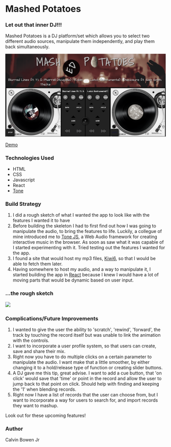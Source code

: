 # Mashed Potatoes
### Let out that inner DJ!!!
Mashed Potatoes is a DJ platform/set which allows you to select two different audio sources, manipulate them independently, and play them back simultaneously. 

<img src="assets/images/mashed_potatoes.png">

[Demo](https://mashed-potatoes.herokuapp.com/)

<!-- ### Installation
In order to use the app you'll need to have this chrome extension [CORS](https://chrome.google.com/webstore/detail/allow-control-allow-origi/nlfbmbojpeacfghkpbjhddihlkkiljbi?hl=en) installed.
Once installed, Rock the crowd!!! [Launch App](https://mashed-potatoes.herokuapp.com/) -->

### Technologies Used
- HTML
- CSS
- Javascript
- React
- [Tone](https://github.com/Tonejs/Tone.js/)


### Build Strategy
1. I did a rough sketch of what I wanted the app to look like with the features I wanted it to have 
2. Before building the skeleton I had to first find out how I was going to manipulate the audio, to bring the features to life. Luckily, a collegue of mine introduced me to [Tone JS](https://github.com/Tonejs/Tone.js/), a Web Audio framework for creating interactive music in the browser. As soon as saw what it was capable of I started experimenting with it. Tried testing out the features I wanted for the app.
3. I found a site that would host my mp3 files, [Kiwi6](http://kiwi6.com/), so that I would be able to fetch them later.
4. Having somewhere to host my audio, and a way to manipulate it, I started building the app in [React](http://reactjs.cn/react/index.html) because I knew I would have a lot of moving parts that would be dynamic based on user input.

### ...the rough sketch
<img src="assets/images/mashSketch.jpg">

### Complications/Future Improvements
1. I wanted to give the user the ability to 'scratch', 'rewind', 'forward', the track by touching the record itself but was unable to link the animation with the controls.
2. I want to incorporate a user profile system, so that users can create, save and share their mix.
3. Right now you have to do multiple clicks on a certain parameter to manipulate the audio. I want make that a little smoother, by either changing it to a hold/release type of function or creating slider buttons.
4. A DJ gave me this tip, great advise. I want to add a cue button, that 'on click' would save that 'time' or point in the record and allow the user to jump back to that point on click.
Should help with finding and keeping the '1' when blending records.
5. Right now I have a list of records that the user can choose from, but I want to incorporate a way for users to search for, and import records they want to mashup.

Look out for these upcoming features!



### Author
Calvin Bowen Jr
